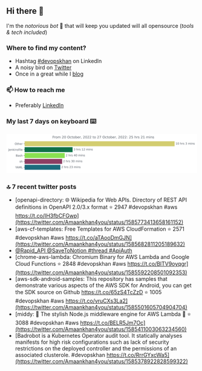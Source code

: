 <!--- [![Hits](https://hits.seeyoufarm.com/api/count/incr/badge.svg?url=https%3A%2F%2Fgithub.com%2Fakhan4u%2Fhit-counter&count_bg=%2379C83D&title_bg=%23555555&icon=&icon_color=%23E7E7E7&title=visits&edge_flat=false)](https://hits.seeyoufarm.com) --->

## Hi there 👋

I'm the _notorious bot_ 🤣 that will keep you updated will all opensource (_tools & tech included_) 

### Where to find my content?

* Hashtag [#devopskhan](https://www.linkedin.com/feed/hashtag/devopskhan) on LinkedIn
* A noisy bird on [Twitter](https://twitter.com/Amaankhan4you)
* Once in a great while I [blog](https://linuxparrot.com) 


### 📫 **How to reach me**

* Preferably [LinkedIn](https://www.linkedin.com/in/amaan-khan-linux-ninja)

### My last 7 days on keyboard ⌨️

<img src="https://github.com/akhan4u/akhan4u/blob/main/images/stat.svg" alt="Amaan's Wakatime Activity!"/>

### 🔝 7 recent twitter posts
<!-- DEVDOJO:START -->
- [openapi-directory: 🌐 Wikipedia for Web APIs. Directory of REST API definitions in OpenAPI 2.0/3.x format
⭐️ 2947
#devopskhan #aws
https://t.co/IH3fbCFGwp](https://twitter.com/Amaankhan4you/status/1585773413658161152)
- [aws-cf-templates: Free Templates for AWS CloudFormation
⭐️ 2571
#devopskhan #aws
https://t.co/aTAooDmGJN](https://twitter.com/Amaankhan4you/status/1585682811205189632)
- [@Rapid_API @SaveToNotion #thread #ApiAuth](https://twitter.com/Amaankhan4you/status/1585626814659297282)
- [chrome-aws-lambda: Chromium Binary for AWS Lambda and Google Cloud Functions
⭐️ 2848
#devopskhan #aws
https://t.co/BlTV9oyqgr](https://twitter.com/Amaankhan4you/status/1585592208501092353)
- [aws-sdk-android-samples: This repository has samples that demonstrate various aspects of the AWS SDK for Android, you can get the SDK source on Github https://t.co/65zS4TcZzD
⭐️ 1005
#devopskhan #aws
https://t.co/vruCXs3La2](https://twitter.com/Amaankhan4you/status/1585501605704904704)
- [middy: 🛵 The stylish Node.js middleware engine for AWS Lambda 🛵
⭐️ 3088
#devopskhan #aws
https://t.co/BELR5Jm7Oc](https://twitter.com/Amaankhan4you/status/1585411003063234560)
- [Badrobot is a Kubernetes Operator audit tool. It statically analyses manifests for high risk configurations such as lack of security restrictions on the deployed controller and the permissions of an associated clusterole. #devopskhan https://t.co/RrrGYxcWa5](https://twitter.com/Amaankhan4you/status/1585378922828599322)
<!-- DEVDOJO:END -->

<!-- ![Amaan's GitHub stats](https://github-readme-stats.vercel.app/api?username=akhan4u&count_private=true&show_icons=true&hide=contribs) -->
